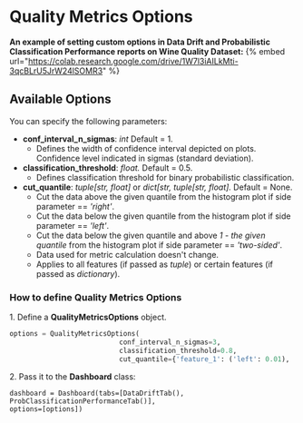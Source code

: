 # Quality Metrics Options

**An example of setting custom options in Data Drift and Probabilistic Classification Performance reports on Wine Quality Dataset:**
{% embed url="https://colab.research.google.com/drive/1W7l3iAILkMti-3qcBLrU5JrW24lSOMR3" %}

## Available Options

You can specify the following parameters:

* **conf_interval_n_sigmas**: _int_ Default = 1.&#x20;
  * Defines the width of confidence interval depicted on plots. Confidence level indicated in sigmas (standard deviation).
* **classification_threshold**: _float._ Default = 0.5.&#x20;
  * Defines classification threshold for binary probabilistic classification.&#x20;
* **cut_quantile**: _tuple[str, float]_ or _dict[str, tuple[str, float]._ Default = None.&#x20;
  * Cut the data above the given quantile from the histogram plot if side parameter == _'right'_. 
  * Cut the data below the given quantile from the histogram plot if side parameter == _'left'_. 
  * Cut the data below the given quantile and above _1 - the given quantile_ from the histogram plot if side parameter == _'two-sided'_. 
  * Data used for metric calculation doesn't change. &#x20;
  * Applies to all features (if passed as _tuple_) or certain features (if passed as _dictionary_).

### How to define Quality Metrics Options

1\. Define a **QualityMetricsOptions** object.

```python
options = QualityMetricsOptions(
                           conf_interval_n_sigmas=3, 
                           classification_threshold=0.8, 
                           cut_quantile={'feature_1': ('left': 0.01), 'feature_2': 0.95, 'feature_3': 'two-sided': 0.05})
```

2\. Pass it to the **Dashboard** class:

```
dashboard = Dashboard(tabs=[DataDriftTab(), ProbClassificationPerformanceTab()], 
options=[options])
```
